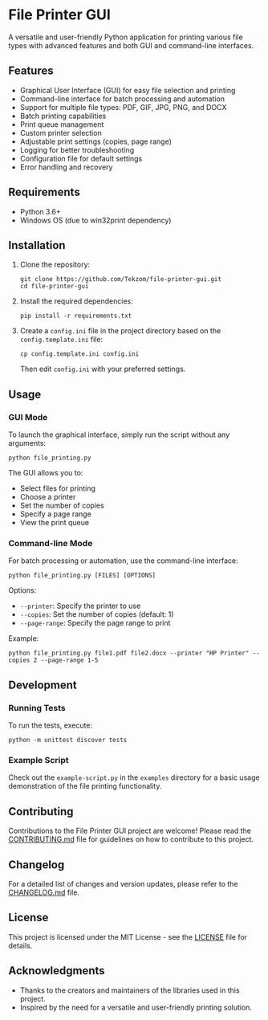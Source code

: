 # File Printer GUI

A versatile and user-friendly Python application for printing various file types with advanced features and both GUI and command-line interfaces.

## Features

- Graphical User Interface (GUI) for easy file selection and printing
- Command-line interface for batch processing and automation
- Support for multiple file types: PDF, GIF, JPG, PNG, and DOCX
- Batch printing capabilities
- Print queue management
- Custom printer selection
- Adjustable print settings (copies, page range)
- Logging for better troubleshooting
- Configuration file for default settings
- Error handling and recovery

## Requirements

- Python 3.6+
- Windows OS (due to win32print dependency)

## Installation

1. Clone the repository:
   ```
   git clone https://github.com/Tekzom/file-printer-gui.git
   cd file-printer-gui
   ```

2. Install the required dependencies:
   ```
   pip install -r requirements.txt
   ```

3. Create a `config.ini` file in the project directory based on the `config.template.ini` file:
   ```
   cp config.template.ini config.ini
   ```
   Then edit `config.ini` with your preferred settings.

## Usage

### GUI Mode

To launch the graphical interface, simply run the script without any arguments:

```
python file_printing.py
```

The GUI allows you to:
- Select files for printing
- Choose a printer
- Set the number of copies
- Specify a page range
- View the print queue

### Command-line Mode

For batch processing or automation, use the command-line interface:

```
python file_printing.py [FILES] [OPTIONS]
```

Options:
- `--printer`: Specify the printer to use
- `--copies`: Set the number of copies (default: 1)
- `--page-range`: Specify the page range to print

Example:
```
python file_printing.py file1.pdf file2.docx --printer "HP Printer" --copies 2 --page-range 1-5
```

## Development

### Running Tests

To run the tests, execute:

```
python -m unittest discover tests
```

### Example Script

Check out the `example-script.py` in the `examples` directory for a basic usage demonstration of the file printing functionality.

## Contributing

Contributions to the File Printer GUI project are welcome! Please read the [CONTRIBUTING.md](CONTRIBUTING.md) file for guidelines on how to contribute to this project.

## Changelog

For a detailed list of changes and version updates, please refer to the [CHANGELOG.md](CHANGELOG.md) file.

## License

This project is licensed under the MIT License - see the [LICENSE](LICENSE) file for details.

## Acknowledgments

- Thanks to the creators and maintainers of the libraries used in this project.
- Inspired by the need for a versatile and user-friendly printing solution.
